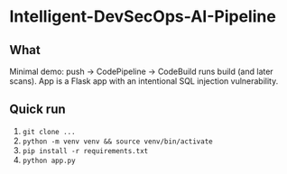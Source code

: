 # Intelligent-DevSecOps-AI-Pipeline

## What
Minimal demo: push -> CodePipeline -> CodeBuild runs build (and later scans). App is a Flask app with an intentional SQL injection vulnerability.

## Quick run
1. `git clone ...`
2. `python -m venv venv && source venv/bin/activate`
3. `pip install -r requirements.txt`
4. `python app.py`
